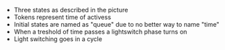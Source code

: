 - Three states as described in the picture
- Tokens represent time of activess
- Initial states are named as "queue" due to no better way to name "time"
- When a treshold of time passes a lightswitch phase turns on 
- Light switching goes in a cycle

